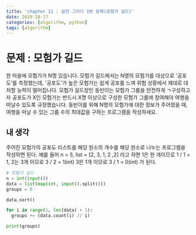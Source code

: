 ```yaml
---
title: 'chapter 11 : 실전 그리디 1번 문제(모험가 길드)'
date: 2020-10-17
categories: [algorithm, python]
tags: [algorithm]
---
```

# 문제 : 모험가 길드
한 마을에 모험가가 N명 있습니다. 모험가 길드에서는 N명의 모험가를 대상으로 '공포도'를 측정했는데, '공포도'가 높은 모험가는 쉽게 공포를 느껴 위험 상황에서 제대로 대처할 능력이 떨어집니다. 모험가 길드장인 동빈이는 모험가 그룹을 안전하게 ㄱ구성하고자 공포도가 X인 모험가는 반드시 X명 이상으로 구성한 모험가 그룹에 참여해야 여행을 떠날수 있도록 규정했습니다.
동빈이를 위해 N명의 모험가에 대한 정보가 주어졌을 때, 여행을 떠날 수 있는 그룹 수의 최대값을 구하는 프로그램을 작성하세요.
## 내 생각
주어진 모험가의 공포도 리스트를 해당 원소의 개수를 해당 원소로 나누는 프로그램을 작성하면 된다. 예를 들어 n = 5, list = [2, 3, 1, 2 ,2] 라고 하면 1은 한 개이므로 1 / 1 = 1, 2는 3개 이므로 3 / 2 = 1(int) 3은 1개 이므로  3 / 1 = 0(int) 가 된다.
```python
# 모험가 길드
n = int(input())
data = list(map(int, input().split()))
groups = 0

data.sort()

for i in range(1, len(data) + 1):
  groups += (data.count(i) // i)

print(groups)
```
